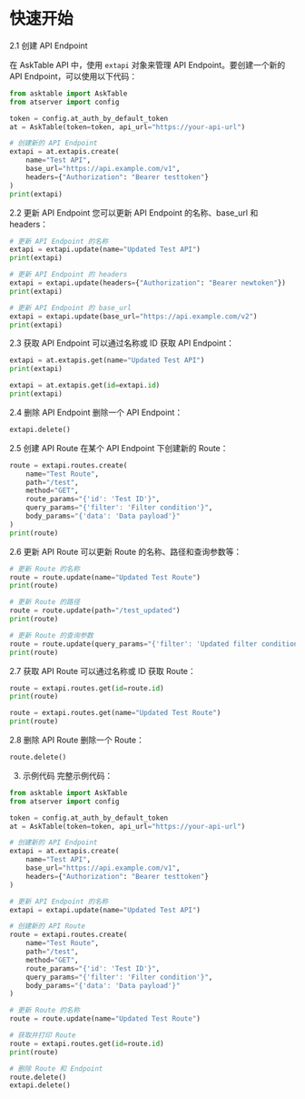 # 快速开始


2.1 创建 API Endpoint

在 AskTable API 中，使用 `extapi` 对象来管理 API Endpoint。要创建一个新的 API Endpoint，可以使用以下代码：


```python
from asktable import AskTable
from atserver import config

token = config.at_auth_by_default_token
at = AskTable(token=token, api_url="https://your-api-url")

# 创建新的 API Endpoint
extapi = at.extapis.create(
    name="Test API",
    base_url="https://api.example.com/v1",
    headers={"Authorization": "Bearer testtoken"}
)
print(extapi)
```

2.2 更新 API Endpoint
您可以更新 API Endpoint 的名称、base_url 和 headers：

```python
# 更新 API Endpoint 的名称
extapi = extapi.update(name="Updated Test API")
print(extapi)

# 更新 API Endpoint 的 headers
extapi = extapi.update(headers={"Authorization": "Bearer newtoken"})
print(extapi)

# 更新 API Endpoint 的 base_url
extapi = extapi.update(base_url="https://api.example.com/v2")
print(extapi)
```

2.3 获取 API Endpoint
可以通过名称或 ID 获取 API Endpoint：

```python
extapi = at.extapis.get(name="Updated Test API")
print(extapi)

extapi = at.extapis.get(id=extapi.id)
print(extapi)
```

2.4 删除 API Endpoint
删除一个 API Endpoint：

```python
extapi.delete()
```


2.5 创建 API Route
在某个 API Endpoint 下创建新的 Route：

```python
route = extapi.routes.create(
    name="Test Route",
    path="/test",
    method="GET",
    route_params="{'id': 'Test ID'}",
    query_params="{'filter': 'Filter condition'}",
    body_params="{'data': 'Data payload'}"
)
print(route)
```

2.6 更新 API Route
可以更新 Route 的名称、路径和查询参数等：

```python
# 更新 Route 的名称
route = route.update(name="Updated Test Route")
print(route)

# 更新 Route 的路径
route = route.update(path="/test_updated")
print(route)

# 更新 Route 的查询参数
route = route.update(query_params="{'filter': 'Updated filter condition'}")
print(route)
```

2.7 获取 API Route
可以通过名称或 ID 获取 Route：

```python
route = extapi.routes.get(id=route.id)
print(route)

route = extapi.routes.get(name="Updated Test Route")
print(route)
```

2.8 删除 API Route
删除一个 Route：

```python
route.delete()
```

3. 示例代码
完整示例代码：

```python
from asktable import AskTable
from atserver import config

token = config.at_auth_by_default_token
at = AskTable(token=token, api_url="https://your-api-url")

# 创建新的 API Endpoint
extapi = at.extapis.create(
    name="Test API",
    base_url="https://api.example.com/v1",
    headers={"Authorization": "Bearer testtoken"}
)

# 更新 API Endpoint 的名称
extapi = extapi.update(name="Updated Test API")

# 创建新的 API Route
route = extapi.routes.create(
    name="Test Route",
    path="/test",
    method="GET",
    route_params="{'id': 'Test ID'}",
    query_params="{'filter': 'Filter condition'}",
    body_params="{'data': 'Data payload'}"
)

# 更新 Route 的名称
route = route.update(name="Updated Test Route")

# 获取并打印 Route
route = extapi.routes.get(id=route.id)
print(route)

# 删除 Route 和 Endpoint
route.delete()
extapi.delete()
```